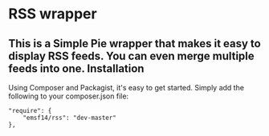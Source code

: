 RSS wrapper
==========
This is a Simple Pie wrapper that makes it easy to display RSS feeds. You can even merge 
multiple feeds into one.
Installation
-------------
Using Composer and Packagist, it's easy to get started. Simply add the following to 
your composer.json file:
```
"require": {
    "emsf14/rss": "dev-master"
},
```


